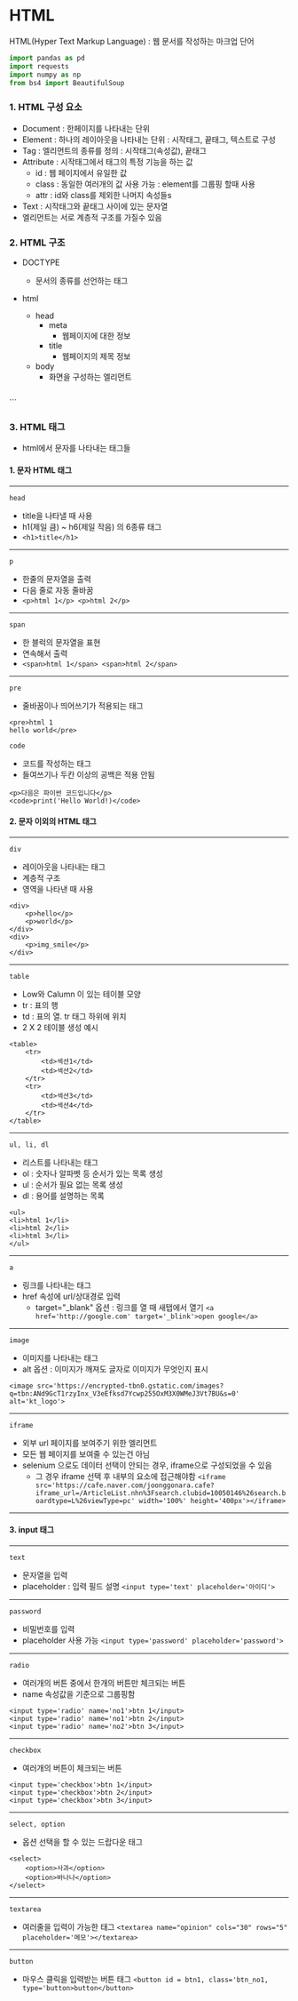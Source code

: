 
# HTML
HTML(Hyper Text Markup Language) : 웹 문서를 작성하는 마크업 단어

```python
import pandas as pd
import requests
import numpy as np
from bs4 import BeautifulSoup
```

### 1. HTML 구성 요소
- Document : 한페이지를 나타내는 단위
- Element : 하나의 레이아웃을 나타내는 단위 : 시작태그, 끝태그, 텍스트로 구성
- Tag : 엘리먼트의 종류를 정의 : 시작태그(속성값), 끝태그
- Attribute : 시작태그에서 태그의 특정 기능을 하는 값
    - id : 웹 페이지에서 유일한 값
    - class : 동일한 여러개의 값 사용 가능 : element를 그룹핑 할때 사용
    - attr : id와 class를 제외한 나머지 속성들s
- Text : 시작태그와 끝태그 사이에 있는 문자열
- 엘리먼트는 서로 계층적 구조를 가질수 있음

### 2. HTML 구조
- DOCTYPE
  - 문서의 종류를 선언하는 태그
- html
  - head
    - meta
      - 웹페이지에 대한 정보
    - title
      - 웹페이지의 제목 정보
  - body
    - 화면을 구성하는 엘리먼트

  ```
<!-- HTML 웹문서의 기본적인 구조 -->
<!DOCTYPE html>
<html lang="en">
<head>
    <meta charset="utf-8">
    <title></title>
</head>
<body>

</body>
</html>
```

### 3. HTML 태그
* html에서 문자를 나타내는 태그들

#### 1. 문자 HTML 태그
---

`head`
 * title을 나타낼 때 사용
 * h1(제일 큼) ~ h6(제일 작음) 의 6종류 태그
 * `<h1>title</h1>`

---

`p`
 * 한줄의 문자열을 출력
 * 다음 줄로 자동 줄바꿈
 * `<p>html 1</p> <p>html 2</p>`

---

`span`
 * 한 블럭의 문자열을 표현
 * 연속해서 출력
 * `<span>html 1</span> <span>html 2</span>`

---

`pre`
 * 줄바꿈이나 띄어쓰기가 적용되는 태그
```
<pre>html 1
hello world</pre>
```

`code`
 * 코드를 작성하는 태그
 * 들여쓰기나 두칸 이상의 공백은 적용 안됨
 ```
<p>다음은 파이썬 코드입니다</p>
<code>print('Hello World!)</code>
 ```

#### 2. 문자 이외의 HTML 태그

---

`div`
 * 레이아웃을 나타내는 태그
 * 계층적 구조
 * 영역을 나타낸 때 사용
```
<div>
    <p>hello</p>
    <p>world</p>
</div>
<div>
    <p>img_smile</p>
</div>
```

---

`table`
 * Low와 Calumn 이 있는 테이블 모양
 * tr : 표의 행
 * td : 표의 열. tr 태그 하위에 위치
 * 2 X 2 테이블 생성 예시
```
<table>
	<tr>
		<td>섹션1</td>
		<td>섹션2</td>
	</tr>
	<tr>
		<td>섹션3</td>
		<td>섹션4</td>
	</tr>
</table>
```

---

`ul, li, dl`
* 리스트를 나타내는 태그
* ol : 숫자나 알파벳 등 순서가 있는 목록 생성
* ul : 순서가 필요 없는 목록 생성
* dl : 용어를 설명하는 목록
```
<ul>
<li>html 1</li>
<li>html 2</li>
<li>html 3</li>
</ul>
```

---

`a`
 * 링크를 나타내는 태그
 * href 속성에 url/상대경로 입력
    * target="_blank" 옵션 : 링크를 열 때 새탭에서 열기
`<a href='http://google.com' target='_blink'>open google</a>`

---

`image`
 * 이미지를 나타내는 태그
 * alt 옵션 : 이미지가 깨져도 글자로 이미지가 무엇인지 표시

`<image src='https://encrypted-tbn0.gstatic.com/images?q=tbn:ANd9GcT1rzyInx_V3eEfksd7Ycwp255OxM3X0WMeJ3Vt7BU&s=0' alt='kt_logo'>`

---

`iframe`
* 외부 url 페이지를 보여주기 위한 엘리먼트
* 모든 웹 페이지를 보여줄 수 있는건 아님
* selenium 으로도 데이터 선택이 안되는 경우, iframe으로 구성되었을 수 있음
  * 그 경우 iframe 선택 후 내부의 요소에 접근해야함
`<iframe src='https://cafe.naver.com/joonggonara.cafe?iframe_url=/ArticleList.nhn%3Fsearch.clubid=10050146%26search.boardtype=L%26viewType=pc' width='100%' height='400px'></iframe>`

---

#### 3. input 태그

---

`text`
* 문자열을 입력
* placeholder : 입력 필드 설명
`<input type='text' placeholder='아이디'>`

---

`password`
* 비밀번호를 입력
* placeholder 사용 가능
`<input type='password' placeholder='password'>`

---

`radio`
* 여러개의 버튼 중에서 한개의 버튼만 체크되는 버튼
* name 속성값을 기준으로 그룹핑함
```
<input type='radio' name='no1'>btn 1</input>
<input type='radio' name='no1'>btn 2</input>
<input type='radio' name='no2'>btn 3</input>
```

---

`checkbox`
* 여러개의 버튼이 체크되는 버튼
```
<input type='checkbox'>btn 1</input>
<input type='checkbox'>btn 2</input>
<input type='checkbox'>btn 3</input>
```

---

`select, option`
* 옵션 선택을 할 수 있는 드랍다운 태그
```
<select>
    <option>사과</option>
    <option>바나나</option>
</select>
```

---

`textarea`
* 여러줄을 입력이 가능한 태그
`<textarea name="opinion" cols="30" rows="5" placeholder='메모'></textarea>`

---

`button`
* 마우스 클릭을 입력받는 버튼 태그
`<button id = btn1, class='btn_no1, type='button>button</button>`